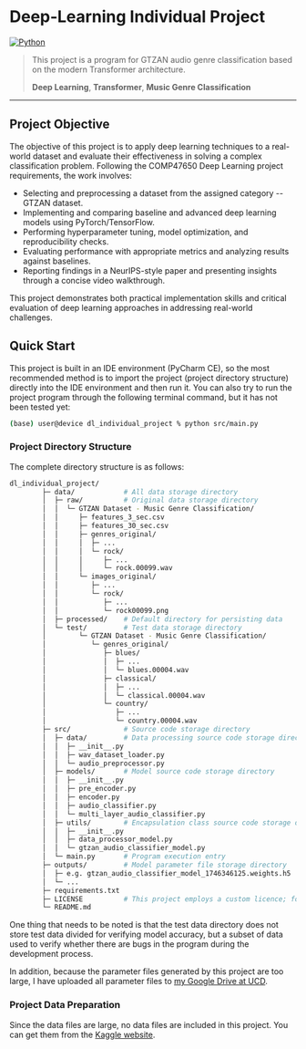 # Deep‑Learning Individual Project

[![Python](https://img.shields.io/badge/python-3.12%2B-blue.svg)](#)

> This project is a program for GTZAN audio genre classification based on the modern Transformer architecture.
> 
> **Deep Learning**, **Transformer**, **Music Genre Classification**

---

## Project Objective

The objective of this project is to apply deep learning techniques to a real-world dataset and evaluate their effectiveness in solving a complex classification problem. Following the COMP47650 Deep Learning project requirements, the work involves:
- Selecting and preprocessing a dataset from the assigned category -- GTZAN dataset.
- Implementing and comparing baseline and advanced deep learning models using PyTorch/TensorFlow.
- Performing hyperparameter tuning, model optimization, and reproducibility checks.
- Evaluating performance with appropriate metrics and analyzing results against baselines.
- Reporting findings in a NeurIPS-style paper and presenting insights through a concise video walkthrough.

This project demonstrates both practical implementation skills and critical evaluation of deep learning approaches in addressing real-world challenges.

## Quick Start

This project is built in an IDE environment (PyCharm CE), so the most recommended method is to import the project (project directory structure) directly into the IDE environment and then run it. You can also try to run the project program through the following terminal command, but it has not been tested yet:

```bash
(base) user@device dl_individual_project % python src/main.py
```

### Project Directory Structure

The complete directory structure is as follows:

```bash
dl_individual_project/
        ├─ data/            # All data storage directory
        │  ├─ raw/          # Original data storage directory
        │  │  └─ GTZAN Dataset - Music Genre Classification/
        │  │     ├─ features_3_sec.csv
        │  │     ├─ features_30_sec.csv
        │  │     ├─ genres_original/
        │  │     │  ├─ ...
        │  │     │  └─ rock/
        │  │     │     ├─ ...
        │  │     │     └─ rock.00099.wav
        │  │     └─ images_original/
        │  │        ├─ ...
        │  │        └─ rock/
        │  │           ├─ ...
        │  │           └─ rock00099.png
        │  ├─ processed/    # Default directory for persisting data
        │  └─ test/         # Test data storage directory
        │        └─ GTZAN Dataset - Music Genre Classification/
        │           └─ genres_original/
        │              ├─ blues/
        │              │  ├─ ...
        │              │  └─ blues.00004.wav
        │              ├─ classical/
        │              │  ├─ ...
        │              │  └─ classical.00004.wav
        │              └─ country/
        │                 ├─ ...
        │                 └─ country.00004.wav
        ├─ src/             # Source code storage directory
        │  ├─ data/         # Data processing source code storage directory
        │  │  ├─ __init__.py
        │  │  ├─ wav_dataset_loader.py
        │  │  └─ audio_preprocessor.py
        │  ├─ models/       # Model source code storage directory
        │  │  ├─ __init__.py
        │  │  ├─ pre_encoder.py
        │  │  ├─ encoder.py
        │  │  ├─ audio_classifier.py
        │  │  └─ multi_layer_audio_classifier.py
        │  ├─ utils/        # Encapsulation class source code storage directory
        │  │  ├─ __init__.py
        │  │  ├─ data_processor_model.py
        │  │  └─ gtzan_audio_classifier_model.py
        │  └─ main.py       # Program execution entry
        ├─ outputs/         # Model parameter file storage directory
        │  ├─ e.g. gtzan_audio_classifier_model_1746346125.weights.h5
        │  └─ ...
        ├─ requirements.txt
        ├─ LICENSE          # This project employs a custom licence; for details, see LICENCE
        └─ README.md
```

One thing that needs to be noted is that the test data directory does not store test data divided for verifying model accuracy, but a subset of data used to verify whether there are bugs in the program during the development process.

In addition, because the parameter files generated by this project are too large, I have uploaded all parameter files to [my Google Drive at UCD](https://drive.google.com/drive/folders/1H0lL_lccoC1n7CyEI8j2viPY6IFgh0mN?usp=share_link).

### Project Data Preparation

Since the data files are large, no data files are included in this project. You can get them from the [Kaggle website](https://www.kaggle.com/datasets/andradaolteanu/gtzan-dataset-music-genre-classification).

